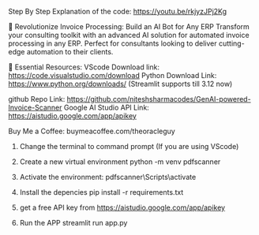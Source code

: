 Step By Step Explanation of the code: 
https://youtu.be/rkjyzJPj2Kg

🔧 Revolutionize Invoice Processing: Build an AI Bot for Any ERP
Transform your consulting toolkit with an advanced AI solution for automated invoice processing in any ERP. Perfect for consultants looking to deliver cutting-edge automation to their clients. 

🔗 Essential Resources:
VScode Download link: https://code.visualstudio.com/download
Python Download Link: https://www.python.org/downloads/
(Streamlit supports till 3.12 now)

github Repo Link: https://github.com/niteshsharmacodes/GenAI-powered-Invoice-Scanner
Google AI Studio API Link: https://aistudio.google.com/app/apikey


Buy Me a Coffee: 
buymeacoffee.com/theoracleguy

1. Change the terminal to command prompt (If you are using VScode)

2. Create a new virtual environment
	python -m venv pdfscanner

3. Activate the environment:
	pdfscanner\Scripts\activate

4. Install the depencies
    pip install -r requirements.txt

5. get a free API key from https://aistudio.google.com/app/apikey


6. Run the APP
streamlit run app.py
